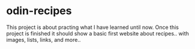 # odin-recipes

This project is about practing what I have learned until now. Once this project is finished it should show 
a basic first website about recipes.. with images, lists, links, and more.. 
